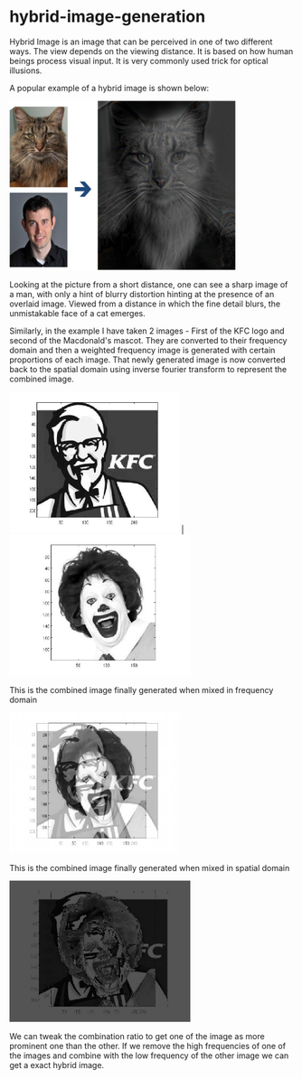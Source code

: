 # hybrid-image-generation

Hybrid Image is an image that can be perceived in one of two different ways. The view depends on the viewing distance. It is based on how human beings process visual input. It is very commonly used trick for optical illusions.

A popular example of a hybrid image is shown below:

<img src="/images/hybridimg.jpg" alt="caption needed" width="400" height="300">

Looking at the picture from a short distance, one can see a sharp image of a man, with only a hint of blurry distortion hinting at the presence of an overlaid image. Viewed from a distance in which the fine detail blurs, the unmistakable face of a cat emerges.

Similarly, in the example I have taken 2 images - First of the KFC logo and second of the Macdonald's mascot. They are converted to their frequency domain and then a weighted frequency image is generated with certain proportions of each image. That newly generated image is now converted back to the spatial domain using inverse fourier transform to represent the combined image.

<img src="/images/kfc.jpg" alt="caption needed" width="300" height="250"> | <img src="/images/mac.jpg" alt="caption needed" width="320" height="250">

This is the combined image finally generated when mixed in frequency domain

<img src="/images/hybrid.jpg" alt="caption needed" width="300" height="250">

This is the combined image finally generated when mixed in spatial domain

<img src="/images/mean.jpg" alt="caption needed" width="320" height="250">

We can tweak the combination ratio to get one of the image as more prominent one than the other. If we remove the high frequencies of one of the images and combine with the low frequency of the other image we can get a exact hybrid image.
